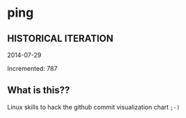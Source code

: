 # ping

## HISTORICAL ITERATION
2014-07-29

Incremented: 787

## What is this?? 
Linux skills to hack the github commit visualization chart `;-)`
